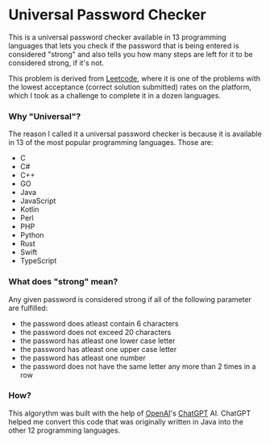 # Universal Password Checker
This is a universal password checker available in 13 programming languages that lets you check if the password that is being entered is considered "strong" and also tells you how many steps are left for it to be considered strong, if it's not. 

This problem is derived from [Leetcode](https://leetcode.com), where it is one of the problems with the lowest acceptance (correct solution submitted) rates on the platform, which I took as a challenge to complete it in a dozen languages.

### Why "Universal"?
The reason I called it a universal password checker is because it is available in 13 of the most popular programming languages. Those are:

- C
- C#
- C++
- GO
- Java
- JavaScript
- Kotlin
- Perl
- PHP
- Python
- Rust
- Swift
- TypeScript

### What does "strong" mean?
Any given password is considered strong if all of the following parameter are fulfilled:

- the password does atleast contain 6 characters
- the password does not exceed 20 characters
- the password has atleast one lower case letter
- the password has atleast one upper case letter
- the password has atleast one number
- the password does not have the same letter any more than 2 times in a row

### How?
This algorythm was built with the help of [OpenAI](https://openai.com)'s [ChatGPT](https://chat.openai.com/chat) AI. ChatGPT helped me convert this code that was originally written in Java into the other 12 programming languages. 

